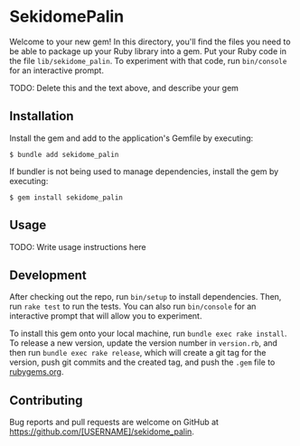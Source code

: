 # SekidomePalin

Welcome to your new gem! In this directory, you'll find the files you need to be able to package up your Ruby library into a gem. Put your Ruby code in the file `lib/sekidome_palin`. To experiment with that code, run `bin/console` for an interactive prompt.

TODO: Delete this and the text above, and describe your gem

## Installation

Install the gem and add to the application's Gemfile by executing:

    $ bundle add sekidome_palin

If bundler is not being used to manage dependencies, install the gem by executing:

    $ gem install sekidome_palin

## Usage

TODO: Write usage instructions here

## Development

After checking out the repo, run `bin/setup` to install dependencies. Then, run `rake test` to run the tests. You can also run `bin/console` for an interactive prompt that will allow you to experiment.

To install this gem onto your local machine, run `bundle exec rake install`. To release a new version, update the version number in `version.rb`, and then run `bundle exec rake release`, which will create a git tag for the version, push git commits and the created tag, and push the `.gem` file to [rubygems.org](https://rubygems.org).

## Contributing

Bug reports and pull requests are welcome on GitHub at https://github.com/[USERNAME]/sekidome_palin.
